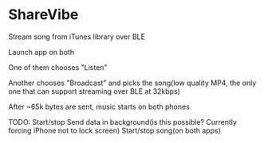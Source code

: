 # ShareVibe

Stream song from iTunes library over BLE

Launch app on both

One of them chooses "Listen"

Another chooses "Broadcast" and picks the song(low quality MP4, the only one that can support streaming over BLE at 32kbps)

After ~65k bytes are sent, music starts on both phones

TODO:
Start/stop
Send data in background(is this possible? Currently forcing iPhone not to lock screen)
Start/stop song(on both apps)
